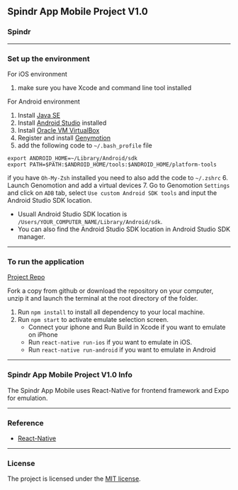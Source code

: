 ## Spindr App Mobile Project V1.0

### Spindr 

---

### Set up the environment 

For iOS environment

1. make sure you have Xcode and command line tool installed

For Android environment

1. Install [Java SE](http://www.oracle.com/technetwork/java/javase/downloads/jdk8-downloads-2133151.html) 
2. Install [Android Studio](https://developer.android.com/studio/index.html) installed
3. Install [Oracle VM VirtualBox](https://www.virtualbox.org/wiki/Downloads) 
4. Register and install [Genymotion](https://www.genymotion.com/download)
5. add the following code to `~/.bash_profile` file
```
export ANDROID_HOME=~/Library/Android/sdk
export PATH=$PATH:$ANDROID_HOME/tools:$ANDROID_HOME/platform-tools
```
if you have `Oh-My-Zsh` installed
you need to also add the code to `~/.zshrc`
6. Launch Genomotion and add a virtual devices
7. Go to Genomotion `Settings` and click on `ADB` tab, select `Use custom Android SDK tools` and input the Android Studio SDK location. 
   * Usuall Android Studio SDK location is `/Users/YOUR_COMPUTER_NAME/Library/Android/sdk`.
   * You can also find the Android Studio SDK location in Android Studio SDK manager.

---

### To run the application

[Project Repo](https://github.com/theFlowerPetals/spindr-app-mobile
)

Fork a copy from github or download the repository on your computer, unzip it and launch the terminal at the root directory of the folder.

1. Run `npm install` to install all dependency to your local machine.
2. Run `npm start` to activate emulate selection screen.
   * Connect your iphone and Run Build in Xcode if you want to emulate on iPhone
   * Run `react-native run-ios` if you want to emulate in iOS.
   * Run `react-native run-android` if you want to emulate in Android

---

### Spindr App Mobile Project V1.0 Info

The Spindr App Mobile uses React-Native for frontend framework and Expo for emulation. 

---

### Reference

- [React-Native](https://facebook.github.io/react-native/)

---

### License

The project is licensed under the [MIT license](license.txt).


